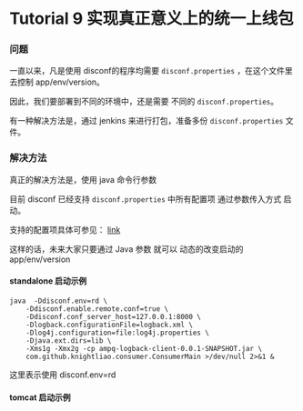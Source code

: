 Tutorial 9 实现真正意义上的统一上线包 
=======

### 问题

一直以来，凡是使用 disconf的程序均需要 `disconf.properties` ，在这个文件里去控制 app/env/version。

因此，我们要部署到不同的环境中，还是需要 不同的 `disconf.properties`。

有一种解决方法是，通过 jenkins 来进行打包，准备多份 `disconf.properties` 文件。

### 解决方法

真正的解决方法是，使用 java 命令行参数

目前 disconf 已经支持 `disconf.properties` 中所有配置项 通过参数传入方式 启动。

支持的配置项具体可参见： [link](../../config/client-config.html)

这样的话，未来大家只要通过 Java 参数 就可以 动态的改变启动的 app/env/version

#### standalone 启动示例

    java  -Ddisconf.env=rd \
        -Ddisconf.enable.remote.conf=true \
        -Ddisconf.conf_server_host=127.0.0.1:8000 \
        -Dlogback.configurationFile=logback.xml \
        -Dlog4j.configuration=file:log4j.properties \
        -Djava.ext.dirs=lib \
        -Xms1g -Xmx2g -cp ampq-logback-client-0.0.1-SNAPSHOT.jar \
        com.github.knightliao.consumer.ConsumerMain >/dev/null 2>&1 &
        
这里表示使用 disconf.env=rd 

#### tomcat 启动示例